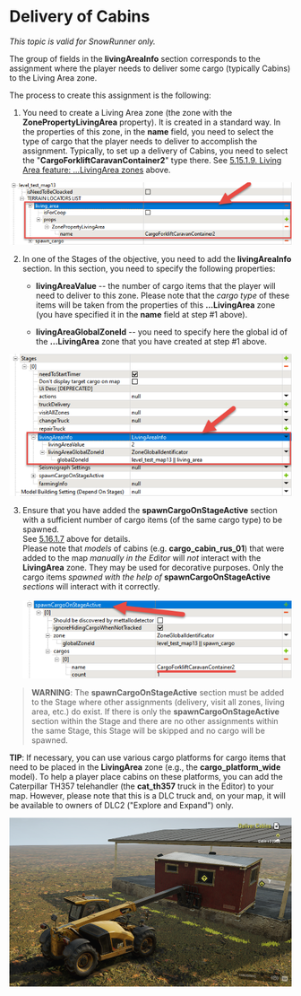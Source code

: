 # Delivery of Cabins

*This topic is valid for SnowRunner only.*  

The group of fields in the **livingAreaInfo** section corresponds to the assignment where the player needs to deliver some cargo (typically Cabins) to the Living Area zone.

The process to create this assignment is the following:

1.  You need to create a Living Area zone (the zone with the **ZonePropertyLivingArea** property). It is created in a standard way.
    In the properties of this zone, in the **name** field, you need to select the type of cargo that the player needs to deliver to accomplish the assignment. Typically, to set up a delivery of Cabins, you need to select the "**CargoForkliftCaravanContainer2**" type there. See [5.15.1.9. Living Area feature: ...LivingArea zones](#living-area-feature-livingarea-zones) above.

![](./media/image317.png)

2.  In one of the Stages of the objective, you need to add the **livingAreaInfo** section. In this section, you need to specify the following properties:

    -   **livingAreaValue** -- the number of cargo items that the player will need to deliver to this zone. Please note that the *cargo type* of these items will be taken from the properties of this **...LivingArea** zone (you have specified it in the **name** field at step #1 above).

    -   **livingAreaGlobalZoneId** -- you need to specify here the global id of the **...LivingArea** zone that you have created at step #1 above.

![](./media/image318.png)

3.  Ensure that you have added the **spawnCargoOnStageActive** section with a sufficient number of cargo items (of the same cargo type) to be spawned.\
    See [5.16.1.7](#spawning-cargo-on-a-map-spawncargoonstageactive-section) above for details.\
    Please note that *models* of cabins (e.g. **cargo_cabin_rus_01**) that were added to the map *manually in the Editor* will *not* interact with the **LivingArea** zone. They may be used for decorative purposes. Only the cargo items *spawned with the help of* **spawnCargoOnStageActive** *sections* will interact with it correctly.\
    \
    ![](./media/image319.png)

> **WARNING**: The **spawnCargoOnStageActive** section must be added to the Stage where other assignments (delivery, visit all zones, living area, etc.) do exist. If there is only the **spawnCargoOnStageActive** section within the Stage and there are no other assignments within the same Stage, this Stage will be skipped and no cargo will be spawned.

**TIP**: If necessary, you can use various cargo platforms for cargo items that need to be placed in the **LivingArea** zone (e.g., the **cargo_platform_wide** model). To help a player place cabins on these platforms, you can add the Caterpillar TH357 telehandler (the **cat_th357** truck in the Editor) to your map. However, please note that this is a DLC truck and, on your map, it will be available to owners of DLC2 ("Explore and Expand") only.

![](./media/image320.png)

